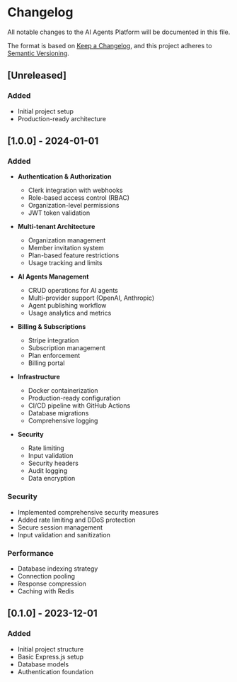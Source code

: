 # Changelog

All notable changes to the AI Agents Platform will be documented in this file.

The format is based on [Keep a Changelog](https://keepachangelog.com/en/1.0.0/),
and this project adheres to [Semantic Versioning](https://semver.org/spec/v2.0.0.html).

## [Unreleased]

### Added
- Initial project setup
- Production-ready architecture

## [1.0.0] - 2024-01-01

### Added
- **Authentication & Authorization**
  - Clerk integration with webhooks
  - Role-based access control (RBAC)
  - Organization-level permissions
  - JWT token validation

- **Multi-tenant Architecture**
  - Organization management
  - Member invitation system
  - Plan-based feature restrictions
  - Usage tracking and limits

- **AI Agents Management**
  - CRUD operations for AI agents
  - Multi-provider support (OpenAI, Anthropic)
  - Agent publishing workflow
  - Usage analytics and metrics

- **Billing & Subscriptions**
  - Stripe integration
  - Subscription management
  - Plan enforcement
  - Billing portal

- **Infrastructure**
  - Docker containerization
  - Production-ready configuration
  - CI/CD pipeline with GitHub Actions
  - Database migrations
  - Comprehensive logging

- **Security**
  - Rate limiting
  - Input validation
  - Security headers
  - Audit logging
  - Data encryption

### Security
- Implemented comprehensive security measures
- Added rate limiting and DDoS protection
- Secure session management
- Input validation and sanitization

### Performance
- Database indexing strategy
- Connection pooling
- Response compression
- Caching with Redis

## [0.1.0] - 2023-12-01

### Added
- Initial project structure
- Basic Express.js setup
- Database models
- Authentication foundation
